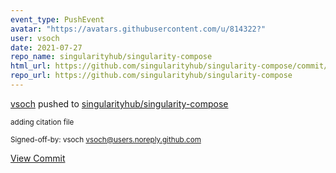 ```yaml
---
event_type: PushEvent
avatar: "https://avatars.githubusercontent.com/u/814322?"
user: vsoch
date: 2021-07-27
repo_name: singularityhub/singularity-compose
html_url: https://github.com/singularityhub/singularity-compose/commit/2d39fe433462b5cb9cfd768aa10d34c9c9c90a37
repo_url: https://github.com/singularityhub/singularity-compose
---
```


<a href='https://github.com/vsoch' target='_blank'>vsoch</a> pushed to <a href='https://github.com/singularityhub/singularity-compose' target='_blank'>singularityhub/singularity-compose</a>

<small>adding citation file

Signed-off-by: vsoch <vsoch@users.noreply.github.com></small>

<a href='https://github.com/singularityhub/singularity-compose/commit/2d39fe433462b5cb9cfd768aa10d34c9c9c90a37' target='_blank'>View Commit</a>